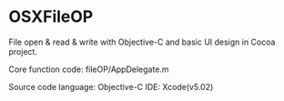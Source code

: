 OSXFileOP
=========

File open &amp; read &amp; write with Objective-C and basic UI design in Cocoa project.

Core function code: fileOP/AppDelegate.m

Source code language:	Objective-C 
IDE:			Xcode(v5.02)


